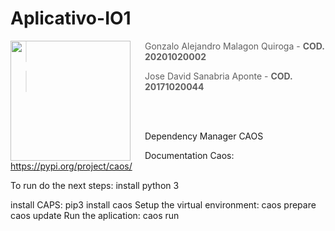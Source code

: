 # Aplicativo-IO1
<img src="https://www.udistrital.edu.co/themes/custom/versh/images/default/preloader.png" align="left" width="192px" height="192px"/>
<img align="left" width="0" height="192px" hspace="10"/>

> Gonzalo Alejandro Malagon Quiroga  - **COD. 20201020002**

> Jose David Sanabria Aponte - **COD. 20171020044**

<br></br>


Dependency Manager CAOS

Documentation Caos: https://pypi.org/project/caos/

To run do the next steps:
install python 3

install CAPS:
  pip3 install caos
Setup the virtual environment:
  caos prepare
  caos update
Run the aplication:
  caos run

